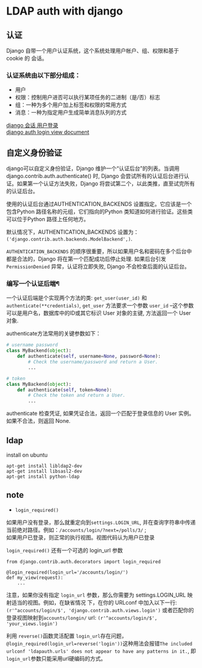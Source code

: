 # LDAP auth with django

## 认证

Django 自带一个用户认证系统，这个系统处理用户帐户、组、权限和基于 cookie 的 会话。

### 认证系统由以下部分组成：

* 用户
* 权限：控制用户进否可以执行某项任务的二进制（是/否）标志
* 组：一种为多个用户加上标签和权限的常用方式
* 消息：一种为指定用户生成简单消息队列的方式

[django 会话 用户登录](http://djangobook.py3k.cn/2.0/chapter14/)   
[django auth login view document](https://docs.djangoproject.com/en/1.8/topics/auth/default/#django.contrib.auth.views.login)


## 自定义身份验证

django可以自定义身份验证，Django 维护一个“认证后台”的列表。当调用django.contrib.auth.authenticate() 时, Django 会尝试所有的认证后台进行认证。如果第一个认证方法失败，Django 将尝试第二个，以此类推，直至试完所有的认证后台。

使用的认证后台通过AUTHENTICATION_BACKENDS 设置指定。它应该是一个包含Python 路径名称的元组，它们指向的Python 类知道如何进行验证。这些类可以位于Python 路径上任何地方。

默认情况下，AUTHENTICATION_BACKENDS 设置为：`('django.contrib.auth.backends.ModelBackend',)`.

`AUTHENTICATION_BACKENDS` 的顺序很重要，所以如果用户名和密码在多个后台中都是合法的，Django 将在第一个匹配成功后停止处理. 如果后台引发`PermissionDenied` 异常，认证将立即失败, Django 不会检查后面的认证后台。

### 编写一个认证后端¶

一个认证后端是个实现两个方法的类: `get_user(user_id)` 和 `authenticate(**credentials)`, `get_user` 方法要求一个参数 `user_id` –这个参数可以是用户名，数据库中的ID或其它标识 User 对象的主键, 方法返回一个 User 对象.

authenticate方法常用的关键参数如下：

```python
# username password
class MyBackend(object):
    def authenticate(self, username=None, password=None):
        # Check the username/password and return a User.
        ...

# token
class MyBackend(object):
    def authenticate(self, token=None):
        # Check the token and return a User.
        ...
```

authenticate 检查凭证, 如果凭证合法，返回一个匹配于登录信息的 User 实例。如果不合法，则返回 None.

## ldap

install on ubuntu

```
apt-get install libldap2-dev 
apt-get install libsasl2-dev
apt-get install python-ldap
```


## note

* `login_required()`

如果用户没有登录，那么就重定向到`settings.LOGIN_URL`, 并在查询字符串中传递当前绝对路径。例如：`/accounts/login/?next=/polls/3/` ;    
如果用户已登录，则正常的执行视图。视图代码认为用户已登录

`login_required()` 还有一个可选的 login_url 参数

```
from django.contrib.auth.decorators import login_required

@login_required(login_url='/accounts/login/') 
def my_view(request): 
    ... 
```

注意，如果你没有指定 `login_url` 参数，那么你需要为 settings.LOGIN_URL 映射适当的视图。例如，在缺省情况 下，在你的 URLconf 中加入以下一行:`(r'^accounts/login/$', 'django.contrib.auth.views.login')` 或者匹配你的登录视图映射到`accounts/longin/` url: `(r'^accounts/login/$', 'your_views.login')`

利用 `reverse()`函数灵活配置 `login_url`存在问题，`@login_required(login_url=reverse('login'))`这种用法会报错`The included urlconf 'ldapauth.urls' does not appear to have any patterns in it.`, 即`login_url`参数只能采用url硬编码的方式。 
